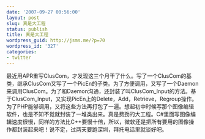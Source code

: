 ```yaml
---
date: '2007-09-27 00:56:00'
layout: post
slug: 真是大工程
status: publish
title: 真是大工程
wordpress_guid: http://jsms.me/?p=70
wordpress_id: '327'
categories:
- twitter
---
```


最近用APR重写ClusCom，才发现这三个月干了什么。写了一个ClusCom的基类，继承ClusCom又写了一个PicEn的子类。为了方便调用，又写了一个Daemon来调用ClusCom。为了和Daemon沟通，还封装了叫ClusCom_Input的方法。基于ClusCom_Input，又实现PicEn上的Delete，Add，Retrieve，Regroup操作。为了PHP能够调用，又将这些方法再打包了一遍。想起初中时候写那个图像编辑软件，也是不知不觉就封装了一堆类出来。真是费劲的大工程。C#里面写图像编辑速度很慢，同样的方法比C++要慢十倍，所以，微软还是把所有要用的图像操作都封装起来吧！说不定，过两天要跑深圳，拜托电话里就谈好吧。

